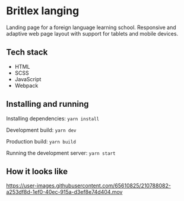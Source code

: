 # Britlex langing

Landing page for a foreign language learning school. Responsive and adaptive web page layout with support for tablets and mobile devices.

## Tech stack

- HTML
- SCSS
- JavaScript
- Webpack

## Installing and running

Installing dependencies: `yarn install`

Development build: `yarn dev`

Production build: `yarn build`

Running the development server: `yarn start`

## How it looks like

https://user-images.githubusercontent.com/65610825/210788082-a253df8d-1ef0-40ec-915a-d3ef8e74d404.mov

